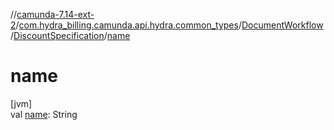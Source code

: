 //[camunda-7.14-ext-2](../../../../index.md)/[com.hydra_billing.camunda.api.hydra.common_types](../../index.md)/[DocumentWorkflow](../index.md)/[DiscountSpecification](index.md)/[name](name.md)

# name

[jvm]\
val [name](name.md): String

